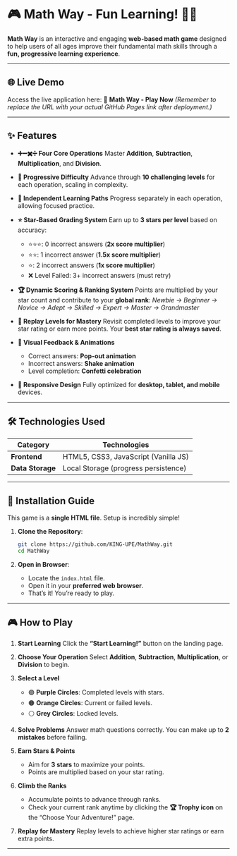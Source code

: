# 🎮 Math Way - Fun Learning! 🥮✨

**Math Way** is an interactive and engaging **web-based math game** designed to help users of all ages improve their fundamental math skills through a **fun, progressive learning experience**.

---

## 🌐 Live Demo

Access the live application here:
🔗 **Math Way - Play Now**
*(Remember to replace the URL with your actual GitHub Pages link after deployment.)*

---

## ✨ Features

* **➕➖✖️➗ Four Core Operations**
  Master **Addition**, **Subtraction**, **Multiplication**, and **Division**.

* **🚀 Progressive Difficulty**
  Advance through **10 challenging levels** for each operation, scaling in complexity.

* **🔀 Independent Learning Paths**
  Progress separately in each operation, allowing focused practice.

* **⭐ Star-Based Grading System**
  Earn up to **3 stars per level** based on accuracy:

  * ⭐⭐⭐: 0 incorrect answers (**2x score multiplier**)
  * ⭐⭐: 1 incorrect answer (**1.5x score multiplier**)
  * ⭐: 2 incorrect answers (**1x score multiplier**)
  * ❌ Level Failed: 3+ incorrect answers (must retry)

* **🏆 Dynamic Scoring & Ranking System**
  Points are multiplied by your star count and contribute to your **global rank**:
  *Newbie → Beginner → Novice → Adept → Skilled → Expert → Master → Grandmaster*

* **🔁 Replay Levels for Mastery**
  Revisit completed levels to improve your star rating or earn more points.
  Your **best star rating is always saved**.

* **🎉 Visual Feedback & Animations**

  * Correct answers: **Pop-out animation**
  * Incorrect answers: **Shake animation**
  * Level completion: **Confetti celebration**

* **📱 Responsive Design**
  Fully optimized for **desktop, tablet, and mobile** devices.

---

## 🛠️ Technologies Used

| **Category**     | **Technologies**                     |
| ---------------- | ------------------------------------ |
| **Frontend**     | HTML5, CSS3, JavaScript (Vanilla JS) |
| **Data Storage** | Local Storage (progress persistence) |

---

## 🚀 Installation Guide

This game is a **single HTML file**. Setup is incredibly simple!

1. **Clone the Repository**:

   ```bash
   git clone https://github.com/KING-UPE/MathWay.git
   cd MathWay
   ```


2. **Open in Browser**:

   * Locate the `index.html` file.
   * Open it in your **preferred web browser**.
   * That’s it! You’re ready to play.

---

## 🎮 How to Play

1. **Start Learning**
   Click the **“Start Learning!”** button on the landing page.

2. **Choose Your Operation**
   Select **Addition**, **Subtraction**, **Multiplication**, or **Division** to begin.

3. **Select a Level**

   * 🟣 **Purple Circles**: Completed levels with stars.
   * 🟠 **Orange Circles**: Current or failed levels.
   * ⚪ **Grey Circles**: Locked levels.

4. **Solve Problems**
   Answer math questions correctly. You can make up to **2 mistakes** before failing.

5. **Earn Stars & Points**

   * Aim for **3 stars** to maximize your points.
   * Points are multiplied based on your star rating.

6. **Climb the Ranks**

   * Accumulate points to advance through ranks.
   * Check your current rank anytime by clicking the **🏆 Trophy icon** on the “Choose Your Adventure!” page.

7. **Replay for Mastery**
   Replay levels to achieve higher star ratings or earn extra points.

---
